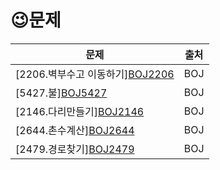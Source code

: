 # 	&#128521;문제


| 문제                                                         | 출처 |
| ------------------------------------------------------------ | ---- |
| [2206.벽부수고 이동하기][BOJ2206](https://www.acmicpc.net/problem/2206) | BOJ  |
| [5427.불][BOJ5427](https://www.acmicpc.net/problem/5427)     | BOJ  |
| [2146.다리만들기][BOJ2146](https://www.acmicpc.net/problem/2146) | BOJ  |
| [2644.촌수계산][BOJ2644](https://www.acmicpc.net/problem/2644) | BOJ  |
| [2479.경로찾기][BOJ2479](https://www.acmicpc.net/problem/2479) | BOJ  |



